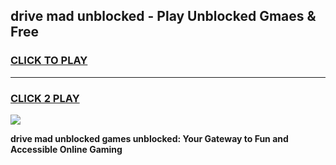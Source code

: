 
## drive mad unblocked - Play Unblocked Gmaes & Free
<h3>
<a href="https://news.freeplayer.one?title=drive_mad_unblocked&ref=16F">CLICK TO PLAY</a></h3>
<hr>

<h3>
<a href="https://news.freeplayer.one?title=drive_mad_unblocked&ref=16F">CLICK 2 PLAY</a>
  
</h3>

<a href="https://news.freeplayer.one?title=drive_mad_unblocked&ref=16F/"><img src="https://clearcache.store/games.png"></a>


**drive mad unblocked games unblocked: Your Gateway to Fun and Accessible Online Gaming**
